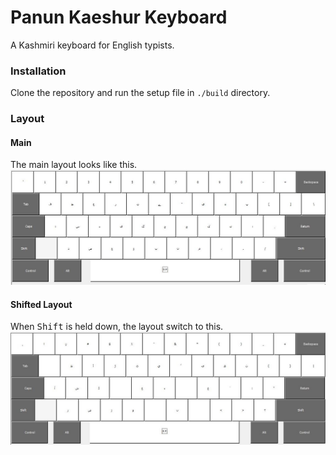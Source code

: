 # Panun Kaeshur Keyboard
A Kashmiri keyboard for English typists. 
### Installation
Clone the repository and run the setup file in `./build` directory. 
### Layout
#### Main
The main layout looks like this. 
![Main keyboard layout](./images/panun.jpg "Main keyboard layout")

#### Shifted Layout
When <kbd>Shift</kbd> is held down, the layout switch to this. 
![Shifted keyboard layout](./images/panunShift.jpg "Shifted keyboard layout")
